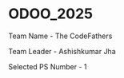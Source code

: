 # ODOO_2025




Team Name - The CodeFathers

Team Leader - Ashishkumar Jha 

Selected PS Number - 1

